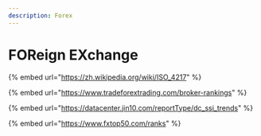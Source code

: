 ```yaml
---
description: Forex
---
```


# FOReign EXchange

{% embed url="https://zh.wikipedia.org/wiki/ISO_4217" %}

{% embed url="https://www.tradeforextrading.com/broker-rankings" %}

{% embed url="https://datacenter.jin10.com/reportType/dc_ssi_trends" %}

{% embed url="https://www.fxtop50.com/ranks" %}

